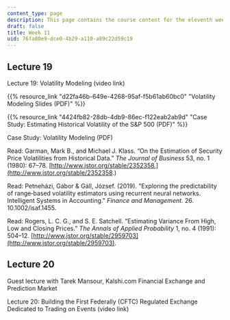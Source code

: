```yaml
---
content_type: page
description: This page contains the course content for the eleventh week of class.
draft: false
title: Week 11
uid: 76fa80e9-dce0-4b29-a110-a89c22d59c19
---
```

## Lecture 19

Lecture 19: Volatility Modeling (video link)

{{% resource_link "d22fa46b-649e-4268-95af-f5b61ab60bc0" "Volatility Modeling Slides (PDF)" %}}

{{% resource_link "4424fb82-28db-4db9-86ec-f122eab2ab9d" "Case Study: Estimating Historical Volatility of the S&P 500 (PDF)" %}}

Case Study: Volatility Modeling (PDF)

Read: Garman, Mark B., and Michael J. Klass. “On the Estimation of Security Price Volatilities from Historical Data.” *The Journal of Business* 53, no. 1 (1980): 67–78. [http://www.jstor.org/stable/2352358.](http://www.jstor.org/stable/2352358.)

Read: Petneházi, Gábor & Gáll, József. (2019). "Exploring the predictability of range‐based volatility estimators using recurrent neural networks. Intelligent Systems in Accounting." *Finance and Management.* 26. 10.1002/isaf.1455.

Read: Rogers, L. C. G., and S. E. Satchell. “Estimating Variance From High, Low and Closing Prices.” *The Annals of Applied Probability* 1, no. 4 (1991): 504–12. [http://www.jstor.org/stable/2959703](http://www.jstor.org/stable/2959703).

## Lecture 20

Guest lecture with Tarek Mansour, Kalshi.com Financial Exchange and Prediction Market

Lecture 20: Building the First Federally (CFTC) Regulated Exchange Dedicated to Trading on Events (video link)